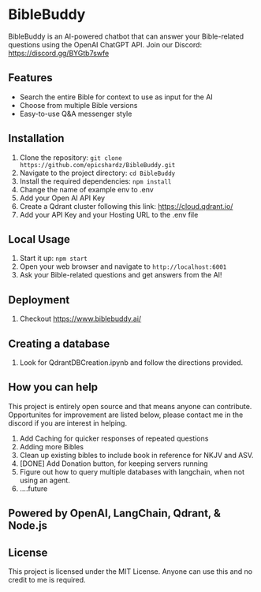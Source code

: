 # BibleBuddy

BibleBuddy is an AI-powered chatbot that can answer your Bible-related questions using the OpenAI ChatGPT API.
Join our Discord: https://discord.gg/BYGtb7swfe

## Features

- Search the entire Bible for context to use as input for the AI
- Choose from multiple Bible versions
- Easy-to-use Q&A messenger style

## Installation

1. Clone the repository: `git clone https://github.com/epicshardz/BibleBuddy.git`
2. Navigate to the project directory: `cd BibleBuddy`
3. Install the required dependencies: `npm install`
4. Change the name of example env to .env
5. Add your Open AI API Key
6. Create a Qdrant cluster following this link: https://cloud.qdrant.io/
7. Add your API Key and your Hosting URL to the .env file

## Local Usage

1. Start it up: `npm start`
2. Open your web browser and navigate to `http://localhost:6001`
3. Ask your Bible-related questions and get answers from the AI!

## Deployment
1. Checkout https://www.biblebuddy.ai/

## Creating a database

1. Look for QdrantDBCreation.ipynb and follow the directions provided. 
    
## How you can help

This project is entirely open source and that means anyone can contribute. Opportunites for improvement are listed below, please contact me in the discord if you are interest in helping. 

1. Add Caching for quicker responses of repeated questions
2. Adding more Bibles
3. Clean up existing bibles to include book in reference for NKJV and ASV.
4. [DONE] Add Donation button, for keeping servers running
5. Figure out how to query multiple databases with langchain, when not using an agent.
6. ....future
    
## Powered by OpenAI, LangChain, Qdrant, & Node.js

## License

This project is licensed under the MIT License. Anyone can use this and no credit to me is required.
